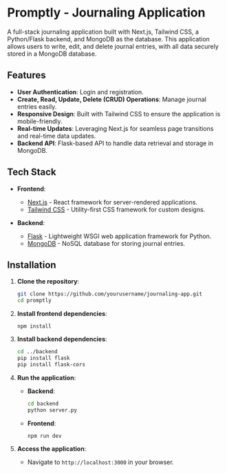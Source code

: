 # Promptly - Journaling Application

A full-stack journaling application built with Next.js, Tailwind CSS, a Python/Flask backend, and MongoDB as the database. This application allows users to write, edit, and delete journal entries, with all data securely stored in a MongoDB database.

## Features

- **User Authentication**: Login and registration.
- **Create, Read, Update, Delete (CRUD) Operations**: Manage journal entries easily.
- **Responsive Design**: Built with Tailwind CSS to ensure the application is mobile-friendly.
- **Real-time Updates**: Leveraging Next.js for seamless page transitions and real-time data updates.
- **Backend API**: Flask-based API to handle data retrieval and storage in MongoDB.

## Tech Stack

- **Frontend**: 
  - [Next.js](https://nextjs.org/) - React framework for server-rendered applications.
  - [Tailwind CSS](https://tailwindcss.com/) - Utility-first CSS framework for custom designs.

- **Backend**:
  - [Flask](https://flask.palletsprojects.com/) - Lightweight WSGI web application framework for Python.
  - [MongoDB](https://www.mongodb.com/) - NoSQL database for storing journal entries.

## Installation

1. **Clone the repository**:
   ```bash
   git clone https://github.com/yourusername/journaling-app.git
   cd promptly
   ```

2. **Install frontend dependencies**:
   ```bash*
   npm install
   ```

3. **Install backend dependencies**:
   ```bash
   cd ../backend
   pip install flask
   pip install flask-cors
   ```

4. **Run the application**:
   - **Backend**: 
     ```bash
     cd backend
     python server.py
     ```
   - **Frontend**:
     ```bash
     npm run dev
     ```

6. **Access the application**:
   - Navigate to `http://localhost:3000` in your browser.
